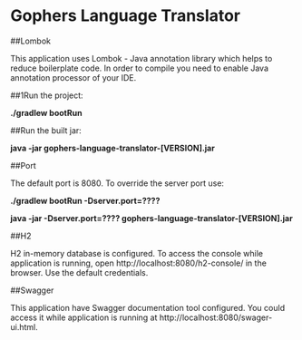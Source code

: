 # Gophers Language Translator

##Lombok

This application uses Lombok - Java annotation library which helps to reduce boilerplate code. In order to compile you need to enable Java
 annotation processor of your IDE.

##1Run the project:
 
**./gradlew bootRun**

##Run the built jar:
 
**java -jar gophers-language-translator-[VERSION].jar**

##Port

The default port is 8080. To override the server port use:

**./gradlew bootRun -Dserver.port=????**

**java -jar -Dserver.port=???? gophers-language-translator-[VERSION].jar**

##H2

H2 in-memory database is configured. To access the console while application is running, open http://localhost:8080/h2-console/ in the browser.
Use the default credentials.

##Swagger

This application have Swagger documentation tool configured. You could access it while application is running at http://localhost:8080/swager-ui.html.